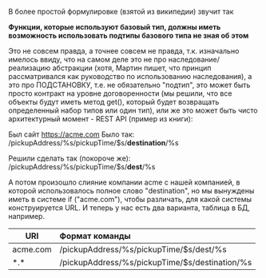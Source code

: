 В более простой формулировке (взятой из википедии) звучит так

**Функции, которые используют базовый тип, должны иметь возможность использовать подтипы базового типа не зная об этом**

Это не совсем правда, а точнее совсем не правда, т.к. изначально имелось ввиду, что на самом деле это не про
наследование/реализацию абстракции (хотя, Мартин пишет, что принцип рассматривался как руководство по использованию
наследования), а это про ПОДСТАНОВКУ, т.е. не обязательно "подтип", это может быть просто контракт на уровне
договоренности (мы решили, что все объекты будут иметь метод get(), который будет возвращать определенный набор типов
или один тип), или же это может быть чисто архитектурный момент - REST API (пример из книги):

Был сайт https://acme.com
Было так: \
/pickupAddress/%s/pickupTime/$s/**destination**/%s

Решили сделать так (покороче же): \
/pickupAddress/%s/pickupTime/$s/**dest**/%s

А потом произошло слияние компании acme с нашей компанией, в которой использовалось полное слово "destination", но мы
вынуждены иметь в системе if ("acme.com"), чтобы различать, для какой системы конструируется URL. И теперь у нас есть
два варианта, таблица в БД, например.

| URI      | Формат команды                                 |
|----------|:-----------------------------------------------|
| acme.com | /pickupAddress/%s/pickupTime/$s/dest/%s        |
| \*.\*    | /pickupAddress/%s/pickupTime/$s/destination/%s |
